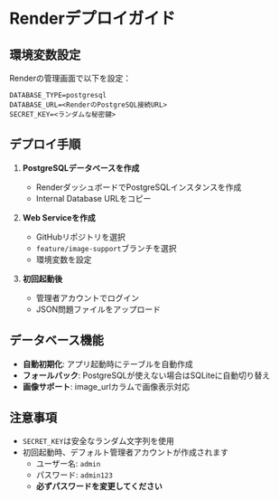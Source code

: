 # Renderデプロイガイド

## 環境変数設定

Renderの管理画面で以下を設定：

```
DATABASE_TYPE=postgresql
DATABASE_URL=<RenderのPostgreSQL接続URL>
SECRET_KEY=<ランダムな秘密鍵>
```

## デプロイ手順

1. **PostgreSQLデータベースを作成**
   - RenderダッシュボードでPostgreSQLインスタンスを作成
   - Internal Database URLをコピー

2. **Web Serviceを作成**
   - GitHubリポジトリを選択
   - `feature/image-support`ブランチを選択
   - 環境変数を設定

3. **初回起動後**
   - 管理者アカウントでログイン
   - JSON問題ファイルをアップロード

## データベース機能

- **自動初期化**: アプリ起動時にテーブルを自動作成
- **フォールバック**: PostgreSQLが使えない場合はSQLiteに自動切り替え
- **画像サポート**: image_urlカラムで画像表示対応

## 注意事項

- `SECRET_KEY`は安全なランダム文字列を使用
- 初回起動時、デフォルト管理者アカウントが作成されます
  - ユーザー名: `admin`
  - パスワード: `admin123`
  - **必ずパスワードを変更してください**
